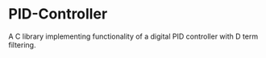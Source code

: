 # PID-Controller
A C library implementing functionality of a digital PID controller with D term filtering.
